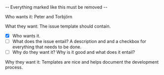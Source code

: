 -- Everything marked like this must be removed --

Who wants it:
Peter and Torbjörn

What they want:
The issue template should contain.
- [x] Who wants it.
- [ ] What does the issue entail? A description and and a checkbox for everything that needs to be done.
- [ ] Why do they want it? Why is it good and what does it entail?

Why they want it:
Templates are nice and helps document the development process.
